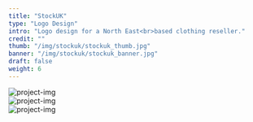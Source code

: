 ```yaml
---
title: "StockUK"
type: "Logo Design"
intro: "Logo design for a North East<br>based clothing reseller."
credit: ""
thumb: "/img/stockuk/stockuk_thumb.jpg"
banner: "/img/stockuk/stockuk_banner.jpg"
draft: false
weight: 6
---
```

<div class="row">
    <div class="col-xs-12">
        <img src="/img/stockuk/stockuk_tags.jpg" alt="project-img" class="project-img">
    </div>
</div>
<div class="row">
    <div class="col-xs-12 col-sm-8">
        <img src="/img/stockuk/stockuk_instagram.jpg" alt="project-img" class="project-img">
    </div>
</div>
<div class="row end-xs">
    <div class="col-xs-12 col-sm-8">
        <img src="/img/stockuk/stockuk_depop.jpg" alt="project-img" class="project-img">
    </div>
</div>
